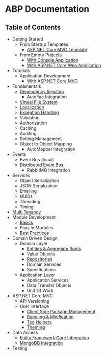 ﻿# ABP Documentation

## Table of Contents

* Getting Started
  * From Startup Templates
    * [ASP.NET Core MVC Template](Getting-Started-AspNetCore-MVC-Template.md)
  * From Empty Projects
    * [With Console Application](Getting-Started-Console-Application.md)
    * [With ASP.NET Core Web Application](Getting-Started-AspNetCore-Application.md)
* Tutorials
  * Application Development
    * [With ASP.NET Core MVC](Tutorials/AspNetCore-Mvc/Part-I.md)
* Fundamentals
  * [Dependency Injection](Dependency-Injection.md)
    * AutoFac Integration
  * [Virtual File System](Virtual-File-System.md)
  * [Localization](Localization.md)
  * [Exception Handling](Exception-Handling.md)
  * Validation
  * Authorization
  * Caching
  * Auditing
  * Setting Management
  * Object to Object Mapping
    * AutoMapper Integration
* Events
  * Event Bus (local)
  * Distributed Event Bus
    * RabbitMQ Integration
* Services
  * Object Serialization
  * JSON Serialization
  * Emailing
  * GUIDs
  * Threading
  * Timing
* [Multi Tenancy](Multi-Tenancy.md)
* Module Development
  * [Basics](Module-Development-Basics.md)
  * Plug-In Modules
  * [Best Practices](Best-Practices/Index.md)
* Domain Driven Design
  * Domain Layer
    * [Entities & Aggregate Roots](Entities.md)
    * Value Objects
    * [Repositories](Repositories.md)
    * Domain Services
    * Specifications
  * Application Layer
    * Application Services
    * Data Transfer Objects
    * Unit Of Work
* ASP.NET Core MVC
  * API Versioning
  * User Interface
    * [Client Side Package Management](AspNetCore/Client-Side-Package-Management.md)
    * [Bundling & Minification](AspNetCore/Bundling-Minification.md)
    * [Tag Helpers](Tag-Helpers.md)
    * [Theming](AspNetCore/Theming.md)
* Data Access
  * [Entity Framework Core Integration](Entity-Framework-Core.md)
  * [MongoDB Integration](MongoDB.md)
* Testing

